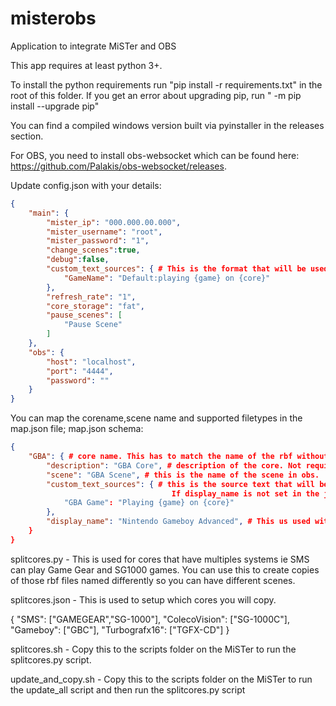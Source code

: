 # misterobs
Application to integrate MiSTer and OBS

This app requires at least python 3+.

To install the python requirements run "pip install -r requirements.txt" in the root of this folder.
If you get an error about upgrading pip, run " -m pip install --upgrade pip"

You can find a compiled windows version built via pyinstaller in the releases section.

For OBS, you need to install obs-websocket which can be found here: https://github.com/Palakis/obs-websocket/releases.

Update config.json with your details:

```json
{
    "main": {
        "mister_ip": "000.000.00.000",
        "mister_username": "root",
        "mister_password": "1",
        "change_scenes":true, 
        "debug":false,
        "custom_text_sources": { # This is the format that will be used for the source text if you don' have one in the cores.json.
            "GameName": "Default:playing {game} on {core}"
        },
        "refresh_rate": "1",
        "core_storage": "fat",
        "pause_scenes": [
            "Pause Scene"
        ]
    },
    "obs": {
        "host": "localhost",
        "port": "4444",
        "password": ""
    }
}
```
You can map the corename,scene name and supported filetypes in the map.json file;
map.json schema:

```json
{
    "GBA": { # core name. This has to match the name of the rbf without the datestamp.The script removes the datestamp before it does the lookup. 
        "description": "GBA Core", # description of the core. Not required but added by default on first run.
        "scene": "GBA Scene", # this is the name of the scene in obs.
        "custom_text_sources": { # this is the source text that will be updated on game change. You can have multiple. YOu can use {core} {game} and {displayname}.
                                    If display_name is not set in the json file this will be blank.
            "GBA Game": "Playing {game} on {core}"
        },
        "display_name": "Nintendo Gameboy Advanced", # This us used with {displayname} above.
    }
}
```
splitcores.py - This is used for cores that have multiples systems ie SMS can play Game Gear and SG1000 games. You can use this to create copies of those rbf files named differently so you can have different scenes.

splitcores.json - This is used to setup which cores you will copy.

{
    "SMS": ["GAMEGEAR","SG-1000"],
	"ColecoVision": ["SG-1000C"],
	"Gameboy": ["GBC"],
	"Turbografx16": ["TGFX-CD"]
}

splitcores.sh - Copy this to the scripts folder on the MiSTer to run the splitcores.py script.

update_and_copy.sh - Copy this to the scripts folder on the MiSTer to run the update_all script and then run the splitcores.py script
